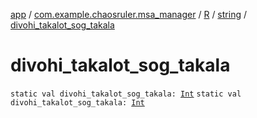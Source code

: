 [app](../../../index.md) / [com.example.chaosruler.msa_manager](../../index.md) / [R](../index.md) / [string](index.md) / [divohi_takalot_sog_takala](.)

# divohi_takalot_sog_takala

`static val divohi_takalot_sog_takala: `[`Int`](https://kotlinlang.org/api/latest/jvm/stdlib/kotlin/-int/index.html)
`static val divohi_takalot_sog_takala: `[`Int`](https://kotlinlang.org/api/latest/jvm/stdlib/kotlin/-int/index.html)